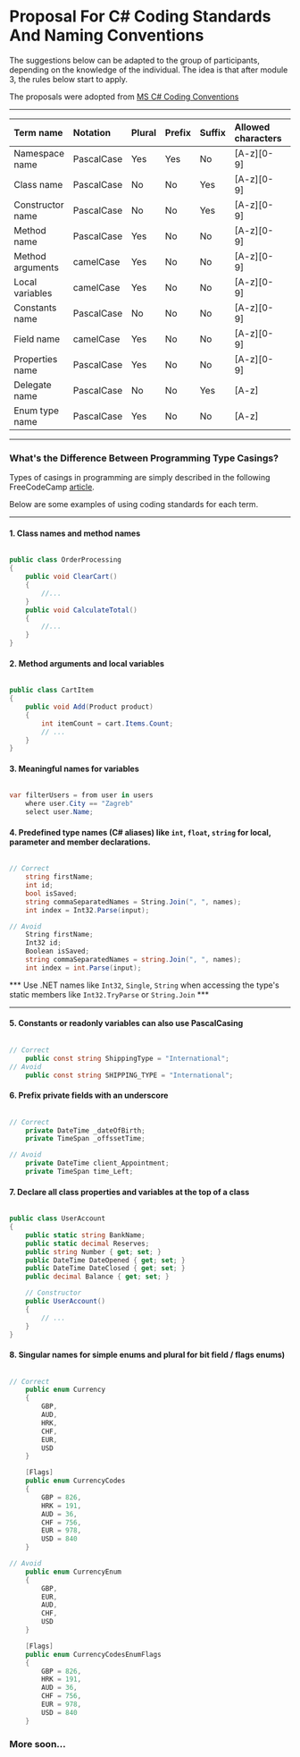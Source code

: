 # Proposal For C# Coding Standards And Naming Conventions

The suggestions below can be adapted to the group of participants, depending on the knowledge of the individual.
The idea is that after module 3, the rules below start to apply.

The proposals were adopted from [MS C# Coding Conventions](https://github.com/dotnet/runtime/blob/main/docs/coding-guidelines/coding-style.md)

---

| Term name                 | Notation   | Plural | Prefix | Suffix | Allowed characters | Underscores |
|:--------------------------|:-----------|:-------|:-------|:-------|:-------------------|:------------|
| Namespace name            | PascalCase | Yes    | Yes    | No     | [A-z][0-9]		 | No          |
| Class name                | PascalCase | No     | No     | Yes    | [A-z][0-9]         | No          |
| Constructor name          | PascalCase | No     | No     | Yes    | [A-z][0-9]         | No          |
| Method name               | PascalCase | Yes    | No     | No     | [A-z][0-9]         | No          |
| Method arguments          | camelCase  | Yes    | No     | No     | [A-z][0-9]         | No          |
| Local variables           | camelCase  | Yes    | No     | No     | [A-z][0-9]         | No          |
| Constants name            | PascalCase | No     | No     | No     | [A-z][0-9]         | No          |
| Field name                | camelCase  | Yes    | No     | No     | [A-z][0-9]         | Yes         |
| Properties name           | PascalCase | Yes    | No     | No     | [A-z][0-9]         | No          |
| Delegate name             | PascalCase | No     | No     | Yes    | [A-z]              | No          |
| Enum type name            | PascalCase | Yes    | No     | No     | [A-z]              | No          |


---

### What's the Difference Between Programming Type Casings?

Types of casings in programming are simply described in the following FreeCodeCamp [article](https://www.freecodecamp.org/news/snake-case-vs-camel-case-vs-pascal-case-vs-kebab-case-whats-the-difference/).


Below are some examples of using coding standards for each term.

---


#### 1. Class names and method names

```csharp

public class OrderProcessing
{
	public void ClearCart()
	{
		//...
	}
	public void CalculateTotal()
	{
		//...
	}
}

```


#### 2. Method arguments and local variables

```csharp

public class CartItem
{
	public void Add(Product product)
	{
		int itemCount = cart.Items.Count;
		// ...
	}
}

```


#### 3. Meaningful names for variables

```csharp

var filterUsers = from user in users
	where user.City == "Zagreb"
	select user.Name;

```


#### 4. Predefined type names (C# aliases) like `int`, `float`, `string` for local, parameter and member declarations.

```csharp

// Correct
	string firstName;
	int id;
	bool isSaved;
	string commaSeparatedNames = String.Join(", ", names);
	int index = Int32.Parse(input);

// Avoid
	String firstName;
	Int32 id;
	Boolean isSaved;
	string commaSeparatedNames = string.Join(", ", names);
	int index = int.Parse(input);

```

*** Use .NET names like `Int32`, `Single`, `String` when accessing the type's static members like `Int32.TryParse` or `String.Join` ***

---


#### 5. Constants or readonly variables can also use PascalCasing

```csharp

// Correct
	public const string ShippingType = "International";
// Avoid
	public const string SHIPPING_TYPE = "International";

```


#### 6. Prefix private fields with an underscore

```csharp 

// Correct
	private DateTime _dateOfBirth;
	private TimeSpan _offssetTime;

// Avoid
	private DateTime client_Appointment;
	private TimeSpan time_Left; 

```


#### 7. Declare all class properties and variables at the top of a class

```csharp

public class UserAccount
{
	public static string BankName;
	public static decimal Reserves;      
	public string Number { get; set; }
	public DateTime DateOpened { get; set; }
	public DateTime DateClosed { get; set; }
	public decimal Balance { get; set; }     

	// Constructor
	public UserAccount()
	{
		// ...
	}
}

```


#### 8. Singular names for simple enums and plural for bit field / flags enums)

```csharp

// Correct
	public enum Currency
	{
		GBP,
		AUD,
		HRK,
		CHF,
		EUR,
		USD
	} 

	[Flags]
	public enum CurrencyCodes
	{
		GBP = 826,
		HRK = 191,
		AUD = 36, 
		CHF = 756,
		EUR = 978,
		USD = 840
	}

// Avoid
	public enum CurrencyEnum
	{
		GBP,
		EUR,
		AUD,
		CHF,
		USD
	}

	[Flags]
	public enum CurrencyCodesEnumFlags
	{
		GBP = 826,
		HRK = 191,
		AUD = 36, 
		CHF = 756,
		EUR = 978,
		USD = 840
	}

```

### More soon...
